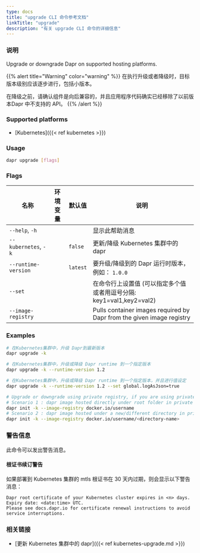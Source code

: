 ```yaml
---
type: docs
title: "upgrade CLI 命令参考文档"
linkTitle: "upgrade"
description: "有关 upgrade CLI 命令的详细信息"
---
```


### 说明

Upgrade or downgrade Dapr on supported hosting platforms.

{{% alert title="Warning" color="warning" %}}
在执行升级或者降级时，目标版本级别应该逐步进行，包括小版本。

在降级之前，请确认组件是向后兼容的，并且应用程序代码确实已经移除了以前版本Dapr 中不支持的 API。
{{% /alert %}}

### Supported platforms

- [Kubernetes]({{< ref kubernetes >}})

### Usage

```bash
dapr upgrade [flags]
```

### Flags

| 名称                   | 环境变量 | 默认值      | 说明                                                                    |
| -------------------- | ---- | -------- | --------------------------------------------------------------------- |
| `--help`, `-h`       |      |          | 显示此帮助消息                                                               |
| `--kubernetes`, `-k` |      | `false`  | 更新/降级 Kubernetes 集群中的 dapr                                            |
| `--runtime-version`  |      | `latest` | 要升级/降级到的 Dapr 运行时版本，例如： `1.0.0`                                       |
| `--set`              |      |          | 在命令行上设置值 (可以指定多个值或者用逗号分隔: key1=val1,key2=val2)                        |
| `--image-registry`   |      |          | Pulls container images required by Dapr from the given image registry |

### Examples

```bash
# 在Kubernetes集群中，升级 Dapr到最新版本
dapr upgrade -k

# 在Kubernetes集群中，升级或降级 Dapr runtime 到一个指定版本
dapr upgrade -k --runtime-version 1.2

# 在Kubernetes集群中，升级或降级 Dapr runtime 到一个指定版本，并且进行值设定
dapr upgrade -k --runtime-version 1.2 --set global.logAsJson=true
```
```bash
# Upgrade or downgrade using private registry, if you are using private registry for hosting dapr images and have used it while doing `dapr init -k`
# Scenario 1 : dapr image hosted directly under root folder in private registry - 
dapr init -k --image-registry docker.io/username
# Scenario 2 : dapr image hosted under a new/different directory in private registry - 
dapr init -k --image-registry docker.io/username/<directory-name>
```

### 警告信息
此命令可以发出警告消息。

#### 根证书续订警告
如果部署到 Kubernetes 集群的 mtls 根证书在 30 天内过期，则会显示以下警告消息：

```
Dapr root certificate of your Kubernetes cluster expires in <n> days. Expiry date: <date:time> UTC. 
Please see docs.dapr.io for certificate renewal instructions to avoid service interruptions.
```

### 相关链接

- [更新 Kubernetes 集群中的 dapr]({{< ref kubernetes-upgrade.md >}})